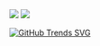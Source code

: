 <img src="https://github-readme-stats.vercel.app/api/top-langs/?username=Nrowley&theme=tokyonight&langs_count=10&layout=donut"/>



  <img src="https://github-readme-stats.vercel.app/api?username=nrowley&theme=tokyonight"/>


[![GitHub Trends SVG](https://api.githubtrends.io/user/svg/nrowley/langs)](https://githubtrends.io)

<!--
**NRowley/NRowley** is a ✨ _special_ ✨ repository because its `README.md` (this file) appears on your GitHub profile.

Here are some ideas to get you started:

- 🔭 I’m currently working on ...
- 🌱 I’m currently learning ...
- 👯 I’m looking to collaborate on ...
- 🤔 I’m looking for help with ...
- 💬 Ask me about ...
- 📫 How to reach me: ...
- 😄 Pronouns: ...
- ⚡ Fun fact: ...
-->
